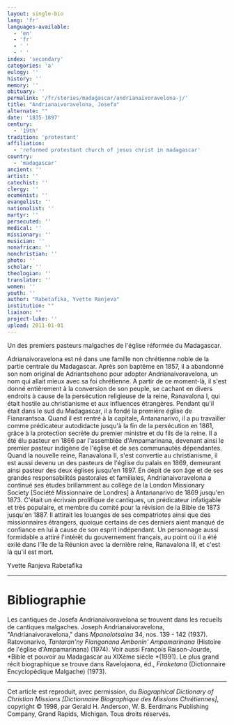 ```yaml
---
layout: single-bio
lang: 'fr'
languages-available:
  - 'en'
  - 'fr'
  - ' '
  - ' '
index: 'secondary'
categories: 'a'
eulogy: ''
history: ''
memory: ''
obituary: ''
permalink: '/fr/stories/madagascar/andrianaivoravelona-j/'
title: "Andrianaivoravelona, Josefa"
alternate: ""
date: '1835-1897'
century:
  - '19th'
tradition: 'protestant'
affiliation:
  - 'reformed protestant church of jesus christ in madagascar'
country:
  - 'madagascar'
ancient: ''
artist: ''
catechist: ''
clergy: ''
ecumenist: ''
evangelist: ''
nationalist: ''
martyr: ''
persecuted: ''
medical: ''
missionary: ''
musician: ''
nonafrican: ''
nonchristian: ''
photo: ''
scholar: ''
theologian: ''
translator: ''
women: ''
youth: ''
author: "Rabetafika, Yvette Ranjeva"
institution: ""
liaison: ""
project-luke: ''
upload: 2011-01-01
---
```




Un des premiers pasteurs malgaches de l'église réformée du Madagascar.

Adrianaivoravelona est né dans une famille non chrétienne noble de la partie centrale du Madagascar. Après son baptême en 1857, il a abandonné son nom original de Adriantseheno pour adopter Andrianaivoravelona, un nom qui allait mieux avec sa foi chrétienne. A partir de ce moment-là, il s'est donné entièrement à la conversion de son peuple, se cachant en divers endroits à cause de la persécution religieuse de la reine, Ranavalona I, qui était hostile au christianisme et aux influences étrangères. Pendant qu'il était dans le sud du Madagascar, il a fondé la première église de Fianarantsoa. Quand il est rentré à la capitale, Antananarivo, il a pu travailler comme prédicateur autodidacte jusqu'à la fin de la persécution en 1861, grâce à la protection secrète du premier ministre et du fils de la reine. Il a été élu pasteur en 1866 par l'assemblée d'Ampamarinana, devenant ainsi le premier pasteur indigène de l'église et de ses communautés dépendantes. Quand la nouvelle reine, Ranavalona II, s'est convertie au christianisme, il est aussi devenu un des pasteurs de l'église du palais en 1869, demeurant ainsi pasteur des deux églises jusqu'en 1897. En dépit de son âge et de ses grandes responsabilités pastorales et familiales, Andrianaivoravelona a continué ses études brillamment au collège de la London Missionary Society [Société Missionnaire de Londres] à Antananarivo de 1869 jusqu'en 1873. C'était un écrivain prolifique de cantiques, un prédicateur infatigable et très populaire, et membre du comité pour la révision de la Bible de 1873 jusqu'en 1887. Il attirait les louanges de ses compatriotes ainsi que des missionnaires étrangers, quoique certains de ces derniers aient manqué de confiance en lui à cause de son esprit indépendant. Un personnage aussi formidable a attiré l'intérêt du gouvernement français, au point où il a été exilé dans l'île de la Réunion avec la dernière reine, Ranavalona III, et c'est là qu'il est mort.

Yvette Ranjeva Rabetafika

---

# Bibliographie

Les cantiques de Josefa Andrianaivoravelona se trouvent dans les recueils de cantiques malgaches. Joseph Andrianaivoravelona, "Andrianaivoravelona," dans *Mpanolotsaina* 34, nos. 139 - 142 (1937). Ratovonarivo, *Tantaran'ny Fiangonana Ambonin' Ampamarinana* (Histoire de l'église d'Ampamarinana) (1974). Voir aussi François Raison-Jourde, *Bible et pouvoir au Madagascar au XIXème siècle *(1991). Le plus grand récit biographique se trouve dans Ravelojaona, éd., *Firaketana* (Dictionnaire Encyclopédique Malgache) (1973).

---

Cet article est reproduit, avec permission, du  *Biographical Dictionary of Christian Missions [Dictionnaire Biographique des Missions Chrétiennes]*, copyright © 1998, par Gerald H. Anderson, W. B. Eerdmans Publishing Company, Grand Rapids, Michigan. Tous droits réservés.